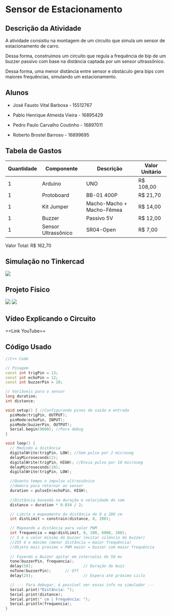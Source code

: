 # Sensor de Estacionamento

## Descrição da Atividade

A atividade consistiu na montagem de um circuito que simula um sensor de estacionamento de carro.

Dessa forma, construímos um circuito que regula a frequência de bip de um buzzer passivo com base na distância captada por um sensor ultrassônico.

Dessa forma, uma menor distância entre sensor e obstáculo gera bips com maiores frequências, simulando um estacionamento.


## Alunos

* José Fausto Vital Barbosa - 15512767

* Pablo Henrique Almeida Vieira - 16895429

* Pedro Paulo Carvalho Coutinho - 16897011

* Roberto Brostel Barroso - 16899695


## Tabela de Gastos

| Quantidade | Componente | Descrição | Valor Unitário |
|----------|----------|----------|----------|
| 1 | Arduino | UNO | R$ 108,00 |
| 1 | Protoboard | BB-01 400P | R$ 21,70 |
| 1 | Kit Jumper | Macho-Macho + Macho-Fêmea | R$ 14,00 |
| 1 | Buzzer | Passivo 5V | R$ 12,00 |
| 1 | Sensor Ultrassônico | SR04-Open | R$ 7,00 |


Valor Total: R$ 162,70


## Simulação no Tinkercad

![](Imagens/Tinkercad2.png)


## Projeto Físico

![](Imagens/Fisico21.jpg)
![](Imagens/Fisico22.jpg)


## Vídeo Explicando o Circuito
==Link YouTube==


## Código Usado

```C++
//C++ Code

// Pinagem
const int trigPin = 13;
const int echoPin = 12;
const int buzzerPin = 10;

// Variáveis para o sensor
long duration;
int distance;

void setup() { //Configurando pinos de saída e entrada
  pinMode(trigPin, OUTPUT);
  pinMode(echoPin, INPUT);
  pinMode(buzzerPin, OUTPUT);
  Serial.begin(9600); //Para debug
}

void loop() {
  // Medindo a distância
  digitalWrite(trigPin, LOW); //Sem pulso por 2 microseg
  delayMicroseconds(2);
  digitalWrite(trigPin, HIGH); //Envia pulso por 10 microseg
  delayMicroseconds(10);
  digitalWrite(trigPin, LOW);

  //Quanto tempo o impulso ultrassônico 
  //demora para retornar ao sensor
  duration = pulseIn(echoPin, HIGH);
  
  //Distância baseada na duração e velocidade do som
  distance = duration * 0.034 / 2;

  // Limita o mapeamento da distância de 0 a 200 cm
  int distLimit = constrain(distance, 0, 200);

  // Mapeando a distância para valor PWM
  int frequencia = map(distLimit, 0, 200, 6000, 200);
  // 5 é o valor mínimo do buzzer (evitar silêncio do buzzer)
  //255 é o máximo (menor distância = maior frequência)
  //Objeto mais próximo = PWM maior = buzzer com maior frequência
  
  // Fazendo o Buzzer apitar em intervalos de 50 ms
  tone(buzzerPin, frequencia); 
  delay(50);                      // Duração do buzz
  noTone(buzzerPin);      // Off
  delay(25);                      // Espera até próximo ciclo

  // --- Para debugar, é possível ver essas info no simulador ---
  Serial.print("Distância: ");
  Serial.print(distance);
  Serial.print(" cm | Frequência: ");
  Serial.println(frequencia);
}
```
